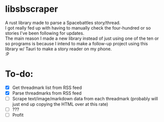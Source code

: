 # libsbscraper
A rust library made to parse a Spacebattles story/thread.\
I got really fed up with having to manually check the four-hundred or so stories I've been following for updates.\
The main reason I made a new library instead of just using one of the ten or so programs is because I intend to make a follow-up project using this library w/ Tauri to make a story reader on my phone.\
:P

# To-do:
- [X] Get threadmark list from RSS feed
- [X] Parse threadmarks from RSS feed
- [ ] Scrape text/image/markdown data from each threadmark (probably will just end up copying the HTML over at this rate)
- [ ] ???
- [ ] Profit

